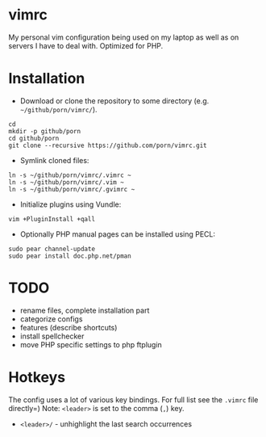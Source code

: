 # vimrc

My personal vim configuration being used on my laptop as well as on servers I
have to deal with. Optimized for PHP.

# Installation

* Download or clone the repository to some directory (e.g. `~/github/porn/vimrc/`).
```
cd
mkdir -p github/porn
cd github/porn
git clone --recursive https://github.com/porn/vimrc.git
```

* Symlink cloned files:
```
ln -s ~/github/porn/vimrc/.vimrc ~
ln -s ~/github/porn/vimrc/.vim ~
ln -s ~/github/porn/vimrc/.gvimrc ~
```

* Initialize plugins using Vundle:
```
vim +PluginInstall +qall
```

* Optionally PHP manual pages can be installed using PECL:
```
sudo pear channel-update
sudo pear install doc.php.net/pman
```

# TODO
 - rename files, complete installation part
 - categorize configs
 - features (describe <Fx> shortcuts)
 - install spellchecker
 - move PHP specific settings to php ftplugin

# Hotkeys

The config uses a lot of various key bindings. For full list see the `.vimrc` file directly=)
Note: `<leader>` is set to the comma (`,`) key.

 - `<leader>/` - unhighlight the last search occurrences
